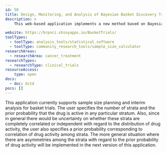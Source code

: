 ```yaml
---
id: 50
title: Design, Monitoring, and Analysis of Bayesian Basket Discovery Trials
description: >
    This web-based application implements a new method based on Bayesian principles for the design, monitoring, and analysis of basket trials.

website: https://brpnci.shinyapps.io/BasketTrials/
toolTypes:
  - toolType: analysis_tools/statistical_software
  - toolType: community_research_tools/sample_size_calculator
researchAreas:
  - researchArea: cancer_treatment
researchTypes:
  - researchType: clinical_trials
resourceAccess:
    type: open
docs:
  - doc: dctd
pocs: []
---
```

This application currently supports sample size planning and interim analysis for basket trials. The user specifies the number of strata and the prior probability that the drug is active in any particular stratum. Also, since in general there would be uncertainty on whether these strata are completely correlated or independent with regard to the distribution of drug activity, the user also specifies a prior probability corresponding to correlation of drug activity among strata. The more general situation where there are asymmetries among the strata with regard to the prior probability of drug activity will be implemented in the next version of this application.